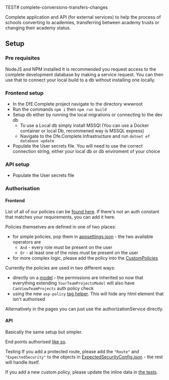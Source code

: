 TEST# complete-conversions-transfers-changes

Complete application and API (for external services) to help the process of schools converting to academies, transferring between academy trusts or changing their academy status.

## Setup

### Pre requisites

NodeJS and NPM installed
It is recommended you request access to the complete development database by making a service request. You can then use that to connect your local build to a db without installing one locally.

### Frontend setup

- In the DfE.Complete project navigate to the directory wwwroot
- Run the commands `npm i` then `npm run build`
- Setup db either by running the local migrations or connecting to the dev db
  - To use a Local db simply install MSSQl (You can use a Docker container or local Db, recommened way is MSSQL express)
  - Navigate to the Dfe.Complete.Infrastructure and run `dotnet ef database update`
- Populate the User secrets file. You will need to use the correct connection string, either your local db or db enviroment of your choice

### API setup

- Populate the User secrets file

### Authorisation

#### Frontend  
List of all of our policies can be [found here](https://github.com/DFE-Digital/complete-conversions-transfers-changes/blob/main/src/Core/Dfe.Complete.Domain/Constants/UserPolicyConstants.cs). If there's not an auth constant that matches your requirements, you can add it here.

Policies themselves are defined in one of two places:
- for simple policies, pop them in [appsettings.json](https://github.com/DFE-Digital/complete-conversions-transfers-changes/blob/main/src/Frontend/Dfe.Complete/appsettings.json#L63-L65) - the two available operators are 
  - `And` - every role must be present on the user
  - `Or` - at least one of the roles must be present on the user
- for more complex logic, please add the policy into the [CustomPolicies](https://github.com/DFE-Digital/complete-conversions-transfers-changes/blob/main/src/Frontend/Dfe.Complete/Security/CustomPolicies.cs#L10)

Currently the policies are used in two different ways:
- directly on a [model](https://github.com/DFE-Digital/complete-conversions-transfers-changes/blob/main/src/Frontend/Dfe.Complete/Pages/Projects/Team/YourTeamProjectsModel.cs#L9) - the permissions are inherited so now that everything extending `YourTeamProjectsModel` will also have `CanViewTeamProjects` auth policy check
- using the new `asp-policy` [tag helper](https://github.com/DFE-Digital/complete-conversions-transfers-changes/blob/main/src/Frontend/Dfe.Complete/Pages/Shared/_Header.cshtml#L32C43-L32C52). This will hide any html element that isn't authorised

Alternatively in the pages you can just use the authorizationService directly.

#### API
Basically the same setup but simpler.

End points authorised [like so](https://github.com/DFE-Digital/complete-conversions-transfers-changes/blob/main/src/Frontend/Dfe.Complete/Pages/Shared/_Header.cshtml#L32C43-L32C52).

Testing
If you add a protected route, please add the `"Route"` and `"ExpectedSecurity"` to the objects in [ExpectedSecurityConfig.json](https://github.com/DFE-Digital/complete-conversions-transfers-changes/blob/main/src/Tests/Dfe.Complete.Tests/SecurityTests/ExpectedSecurityConfig.json) - the rest will handle itself.

If you add a new custom policy, please update the inline data in [the tests](https://github.com/DFE-Digital/complete-conversions-transfers-changes/blob/main/src/Tests/Dfe.Complete.Tests/SecurityTests/CustomPoliciesTest.cs).
